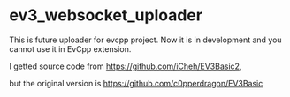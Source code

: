 # ev3_websocket_uploader

This is future uploader for evcpp project. Now it is in development and you cannot use it in EvCpp extension.

I getted source code from https://github.com/iCheh/EV3Basic2,

but the original version is https://github.com/c0pperdragon/EV3Basic
